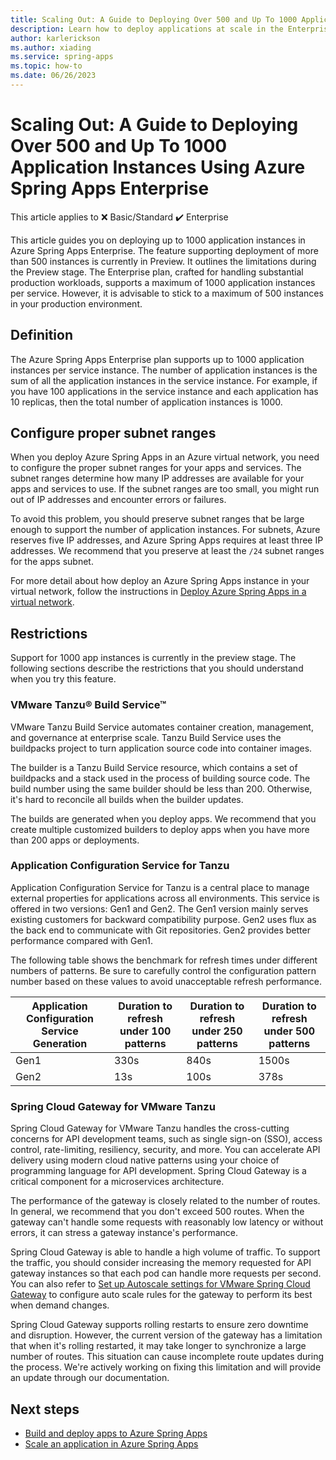 ```yaml
---
title: Scaling Out: A Guide to Deploying Over 500 and Up To 1000 Application Instances Using Azure Spring Apps Enterprise
description: Learn how to deploy applications at scale in the Enterprise plan for Azure Spring Apps and learn about the restrictions.
author: karlerickson
ms.author: xiading
ms.service: spring-apps
ms.topic: how-to
ms.date: 06/26/2023
---
```


# Scaling Out: A Guide to Deploying Over 500 and Up To 1000 Application Instances Using Azure Spring Apps Enterprise

This article applies to ❌ Basic/Standard ✔️ Enterprise

This article guides you on deploying up to 1000 application instances in Azure Spring Apps Enterprise. The feature supporting deployment of more than 500 instances is currently in Preview. It outlines the limitations during the Preview stage. The Enterprise plan, crafted for handling substantial production workloads, supports a maximum of 1000 application instances per service. However, it is advisable to stick to a maximum of 500 instances in your production environment.

## Definition

The Azure Spring Apps Enterprise plan supports up to 1000 application instances per service instance. The number of application instances is the sum of all the application instances in the service instance. For example, if you have 100 applications in the service instance and each application has 10 replicas, then the total number of application instances is 1000.

## Configure proper subnet ranges

When you deploy Azure Spring Apps in an Azure virtual network, you need to configure the proper subnet ranges for your apps and services. The subnet ranges determine how many IP addresses are available for your apps and services to use. If the subnet ranges are too small, you might run out of IP addresses and encounter errors or failures.

To avoid this problem, you should preserve subnet ranges that be large enough to support the number of application instances. For subnets, Azure reserves five IP addresses, and Azure Spring Apps requires at least three IP addresses. We recommend that you preserve at least the `/24` subnet ranges for the apps subnet.

For more detail about how deploy an Azure Spring Apps instance in your virtual network, follow the instructions in [Deploy Azure Spring Apps in a virtual network](how-to-deploy-in-azure-virtual-network.md).

## Restrictions

Support for 1000 app instances is currently in the preview stage. The following sections describe the restrictions that you should understand when you try this feature.

### VMware Tanzu® Build Service™

VMware Tanzu Build Service automates container creation, management, and governance at enterprise scale. Tanzu Build Service uses the buildpacks project to turn application source code into container images. 

The builder is a Tanzu Build Service resource, which contains a set of buildpacks and a stack used in the process of building source code. The build number using the same builder should be less than 200. Otherwise, it's hard to reconcile all builds when the builder updates.

The builds are generated when you deploy apps. We recommend that you create multiple customized builders to deploy apps when you have more than 200 apps or deployments.

### Application Configuration Service for Tanzu

Application Configuration Service for Tanzu is a central place to manage external properties for applications across all environments. This service is offered in two versions: Gen1 and Gen2. The Gen1 version mainly serves existing customers for backward compatibility purpose. Gen2 uses flux as the back end to communicate with Git repositories. Gen2 provides better performance compared with Gen1.

The following table shows the benchmark for refresh times under different numbers of patterns. Be sure to carefully control the configuration pattern number based on these values to avoid unacceptable refresh performance.

| Application Configuration Service Generation | Duration to refresh under 100 patterns | Duration to refresh under 250 patterns | Duration to refresh under 500 patterns |
|----------------------------------------------|----------------------------------------|----------------------------------------|----------------------------------------|
| Gen1                                         | 330s                                   | 840s                                   | 1500s                                  |
| Gen2                                         | 13s                                    | 100s                                   | 378s                                   |

### Spring Cloud Gateway for VMware Tanzu

Spring Cloud Gateway for VMware Tanzu handles the cross-cutting concerns for API development teams, such as single sign-on (SSO), access control, rate-limiting, resiliency, security, and more. You can accelerate API delivery using modern cloud native patterns using your choice of programming language for API development. Spring Cloud Gateway is a critical component for a microservices architecture.

The performance of the gateway is closely related to the number of routes. In general, we recommend that you don't exceed 500 routes. When the gateway can't handle some requests with reasonably low latency or without errors, it can stress a gateway instance's performance. 

Spring Cloud Gateway is able to handle a high volume of traffic. To support the traffic, you should consider increasing the memory requested for API gateway instances so that each pod can handle more requests per second. You can also refer to [Set up Autoscale settings for VMware Spring Cloud Gateway](how-to-configure-enterprise-spring-cloud-gateway#set-up-autoscale-settings-for-vmware-spring-cloud-gateway-in-azure-cli) to configure auto scale rules for the gateway to perform its best when demand changes.

Spring Cloud Gateway supports rolling restarts to ensure zero downtime and disruption. However, the current version of the gateway has a limitation that when it's rolling restarted, it may take longer to synchronize a large number of routes. This situation can cause incomplete route updates during the process. We're actively working on fixing this limitation and will provide an update through our documentation.

## Next steps

- [Build and deploy apps to Azure Spring Apps](quickstart-deploy-apps.md)
- [Scale an application in Azure Spring Apps](how-to-scale-manual.md)
